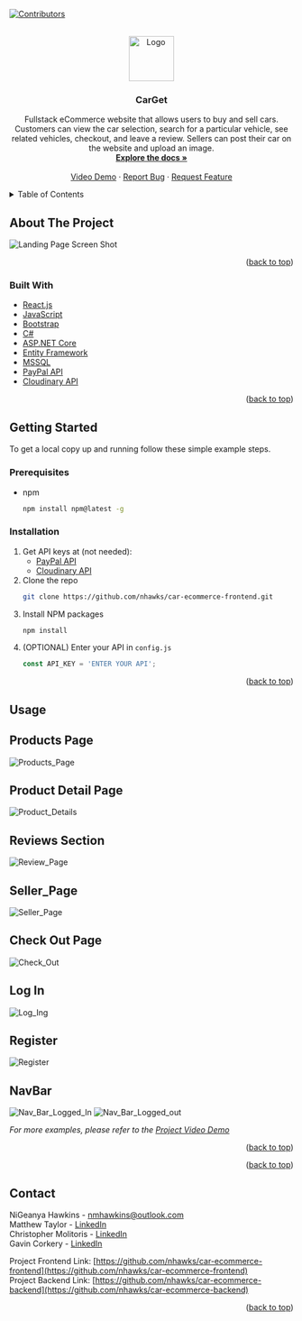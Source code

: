 <div id="top"></div>
<!--
*** Thanks for checking out the Best-README-Template. If you have a suggestion
*** that would make this better, please fork the repo and create a pull request
*** or simply open an issue with the tag "enhancement".
*** Don't forget to give the project a star!
*** Thanks again! Now go create something AMAZING! :D
-->



<!-- PROJECT SHIELDS -->
<!--
*** I'm using markdown "reference style" links for readability.
*** Reference links are enclosed in brackets [ ] instead of parentheses ( ).
*** See the bottom of this document for the declaration of the reference variables
*** for contributors-url, forks-url, etc. This is an optional, concise syntax you may use.
*** https://www.markdownguide.org/basic-syntax/#reference-style-links
-->
[![Contributors][contributors-shield]][contributors-url]
<!-- [![Forks][forks-shield]][forks-url]
[![Stargazers][stars-shield]][stars-url]
[![Issues][issues-shield]][issues-url]
[![MIT License][license-shield]][license-url]
[![LinkedIn][linkedin-shield]][linkedin-url] -->



<!-- PROJECT LOGO -->
<br />
<div align="center">
  <a href="https://github.com/nhawks/car-ecommerce-frontend">
    <img src="images/logo.png" alt="Logo" width="80" height="80">
  </a>

<h3 align="center">CarGet</h3>

  <p align="center">
    Fullstack eCommerce website that allows users to buy and sell cars. Customers can view the car selection, search for a particular vehicle, see related vehicles, checkout, and leave a review. Sellers can post their car on the website and upload an image.
    <br />
    <a href="https://github.com/nhawks/car-ecommerce-frontend"><strong>Explore the docs »</strong></a>
    <br />
    <br />
    <a href="https://github.com/nhawks/car-ecommerce-frontend">Video Demo</a>
    ·
    <a href="https://github.com/nhawks/car-ecommerce-frontend/issues">Report Bug</a>
    ·
    <a href="https://github.com/nhawks/car-ecommerce-frontend/issues">Request Feature</a>
  </p>
</div>



<!-- TABLE OF CONTENTS -->
<details>
  <summary>Table of Contents</summary>
  <ol>
    <li>
      <a href="#about-the-project">About The Project</a>
      <ul>
        <li><a href="#built-with">Built With</a></li>
      </ul>
    </li>
    <li>
      <a href="#getting-started">Getting Started</a>
      <ul>
        <li><a href="#prerequisites">Prerequisites</a></li>
        <li><a href="#installation">Installation</a></li>
      </ul>
    </li>
    <li><a href="#usage">Usage</a></li>
    <li><a href="#roadmap">Roadmap</a></li>
    <li><a href="#contributing">Contributing</a></li>
    <li><a href="#license">License</a></li>
    <li><a href="#contact">Contact</a></li>
    <li><a href="#acknowledgments">Acknowledgments</a></li>
  </ol>
</details>



<!-- ABOUT THE PROJECT -->
## About The Project

![Landing Page Screen Shot](https://user-images.githubusercontent.com/89653410/142669166-f5536107-01ef-4176-86d1-c3ba72e434db.png)


<p align="right">(<a href="#top">back to top</a>)</p>



### Built With

* [React.js](https://reactjs.org/)
* [JavaScript](https://www.javascript.com/)
* [Bootstrap](https://getbootstrap.com)
* [C#](https://docs.microsoft.com/en-us/dotnet/csharp/)
* [ASP.NET Core](https://docs.microsoft.com/en-us/aspnet/core/?view=aspnetcore-6.0)
* [Entity Framework](https://docs.microsoft.com/en-us/ef/)
* [MSSQL](https://marketplace.visualstudio.com/items?itemName=ms-mssql.mssql)
* [PayPal API](https://developer.paypal.com/docs/api/overview/)
* [Cloudinary API](https://cloudinary.com/documentation/image_upload_api_reference)

<p align="right">(<a href="#top">back to top</a>)</p>



<!-- GETTING STARTED -->
## Getting Started

To get a local copy up and running follow these simple example steps.

### Prerequisites

* npm
  ```sh
  npm install npm@latest -g
  ```

### Installation

1. Get API keys at (not needed):
   * [PayPal API](https://developer.paypal.com/docs/api/overview/)
   * [Cloudinary API](https://cloudinary.com/documentation/image_upload_api_reference)
2. Clone the repo
   ```sh
   git clone https://github.com/nhawks/car-ecommerce-frontend.git
   ```
3. Install NPM packages
   ```sh
   npm install
   ```
4. (OPTIONAL) Enter your API in `config.js` 
   ```js
   const API_KEY = 'ENTER YOUR API';
   ```

<p align="right">(<a href="#top">back to top</a>)</p>



<!-- USAGE EXAMPLES -->
## Usage

## Products Page
![Products_Page](https://user-images.githubusercontent.com/89653410/142669197-e9a31bcb-9902-434c-9db2-9f97655e58fc.png)

## Product Detail Page
![Product_Details](https://user-images.githubusercontent.com/89653410/142669228-6354bc6f-e7ad-4904-a46c-02ebb1dbddb5.png)

## Reviews Section
![Review_Page](https://user-images.githubusercontent.com/89653410/142669242-0071d18b-a5f7-4cfd-86ff-9900298b8c78.png)

## Seller_Page
![Seller_Page](https://user-images.githubusercontent.com/89653410/142669299-abde9f0d-f5fd-49af-a931-0add820c3dac.png)

## Check Out Page
![Check_Out](https://user-images.githubusercontent.com/89653410/142669345-fee687f6-95ac-48cd-b8f8-d2a3f3ca4604.png)

## Log In
![Log_Ing](https://user-images.githubusercontent.com/89653410/142669388-bfee3c57-cae7-4ad7-86df-50bf74af2036.png)

## Register
![Register](https://user-images.githubusercontent.com/89653410/142669411-a2af3620-71dc-4c7e-85f6-f54bbce1c264.png)

## NavBar
![Nav_Bar_Logged_In](https://user-images.githubusercontent.com/89653410/142669462-b76a2d07-7ae3-4637-a025-4a3cad5b6d78.png)
![Nav_Bar_Logged_out](https://user-images.githubusercontent.com/89653410/142669468-af456607-70ed-4d6a-8ff6-5eff34a2c346.png)

_For more examples, please refer to the [Project Video Demo](https://example.com)_

<p align="right">(<a href="#top">back to top</a>)</p>



<!-- ROADMAP
## Roadmap

- [] Feature 1
- [] Feature 2
- [] Feature 3
    - [] Nested Feature

See the [open issues](https://github.com/nhawks/car-ecommerce-frontend/issues) for a full list of proposed features (and known issues). -->

<p align="right">(<a href="#top">back to top</a>)</p>



<!-- CONTRIBUTING -->
<!-- ## Contributing

Contributions are what make the open source community such an amazing place to learn, inspire, and create. Any contributions you make are **greatly appreciated**.

If you have a suggestion that would make this better, please fork the repo and create a pull request. You can also simply open an issue with the tag "enhancement".
Don't forget to give the project a star! Thanks again!

1. Fork the Project
2. Create your Feature Branch (`git checkout -b feature/AmazingFeature`)
3. Commit your Changes (`git commit -m 'Add some AmazingFeature'`)
4. Push to the Branch (`git push origin feature/AmazingFeature`)
5. Open a Pull Request

<p align="right">(<a href="#top">back to top</a>)</p> -->



<!-- LICENSE -->
<!-- ## License

Distributed under the MIT License. See `LICENSE.txt` for more information.

<p align="right">(<a href="#top">back to top</a>)</p>

 -->

<!-- CONTACT -->
## Contact

NiGeanya Hawkins - nmhawkins@outlook.com
<br>
Matthew Taylor - [LinkedIn](https://www.linkedin.com/in/matt-taylor977/)
<br>
Christopher Molitoris - [LinkedIn](https://www.linkedin.com/in/cmolitoris/)
<br>
Gavin Corkery - [LinkedIn](https://www.linkedin.com/in/gavincorkery/)

Project Frontend Link: [https://github.com/nhawks/car-ecommerce-frontend](https://github.com/nhawks/car-ecommerce-frontend)
<br />
Project Backend Link: [https://github.com/nhawks/car-ecommerce-backend](https://github.com/nhawks/car-ecommerce-backend)

<p align="right">(<a href="#top">back to top</a>)</p>


<!-- MARKDOWN LINKS & IMAGES -->
<!-- https://www.markdownguide.org/basic-syntax/#reference-style-links -->
[contributors-shield]: https://img.shields.io/github/contributors/nhawks/car-ecommerce-frontend.svg?style=for-the-badge
[contributors-url]: https://github.com/nhawks/car-ecommerce-frontend/graphs/contributors
<!-- [forks-shield]: https://img.shields.io/github/forks/nhawks/car-ecommerce-frontend.svg?style=for-the-badge -->
<!-- [forks-url]: https://github.com/nhawks/car-ecommerce-frontend/network/members -->
<!-- [stars-shield]: https://img.shields.io/github/stars/nhawks/car-ecommerce-frontend.svg?style=for-the-badge -->
<!-- [stars-url]: https://github.com/nhawks/car-ecommerce-frontend/stargazers -->
<!-- [issues-shield]: https://img.shields.io/github/issues/nhawks/car-ecommerce-frontend.svg?style=for-the-badge -->
<!-- [issues-url]: https://github.com/nhawks/car-ecommerce-frontend/issues -->
<!-- [license-shield]: https://img.shields.io/github/license/nhawks/car-ecommerce-frontend.svg?style=for-the-badge -->
<!-- [license-url]: https://github.com/nhawks/car-ecommerce-frontend/blob/master/LICENSE.txt -->
<!-- [linkedin-shield]: https://img.shields.io/badge/-LinkedIn-black.svg?style=for-the-badge&logo=linkedin&colorB=555 -->
[linkedin-url]: https://linkedin.com/in/nmhawkins
[product-screenshot]: (https://user-images.githubusercontent.com/89653410/142669166-f5536107-01ef-4176-86d1-c3ba72e434db.png)